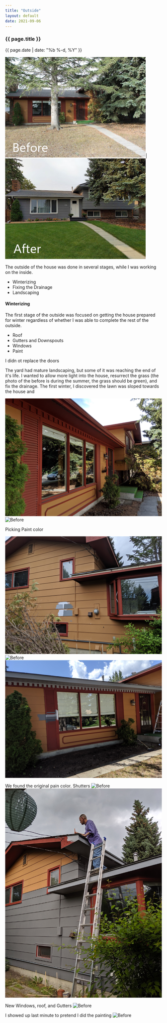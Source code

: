 ```yaml
---
title: "Outside"
layout: default
date: 2021-09-06
---
```


### {{ page.title }}

<span class="post-meta"> {{ page.date | date: "%b %-d, %Y" }} </span>

![Before](/img/yard_before.jpg)|![After](/img/yard_after.jpg)

The outside of the house was done in several stages, while I was working on the inside.
* Winterizing
* Fixing the Drainage
* Landscaping


#### Winterizing

The first stage of the outside was focused on getting the house prepared for winter regardless of whether I was able to complete the rest of the outside.  
* Roof
* Gutters and Downspouts
* Windows
* Paint

I didn ot replace the doors

The yard had mature landscaping, but some of it was reaching the end of it's life. I wanted to allow more light into the house, resurrect the grass (the photo of the before is during the summer, the grass should be green), and fix the drainage. The first winter, I discovered the lawn was sloped towards the house and

![Before](/img/IMG_20190424_133419.jpg)
![Before](/img/IMG_20190603_092740.jpg)


Picking Paint color

![Before](/img/IMG_20190603_092634.jpg)
![Before](/img/IMG_20190603_092725.jpg)
![Before](/img/IMG_20190603_132505.jpg)


We found the original pain color. Shutters
![Before](/img/IMG_20190604_185124.jpg)
![Before](/img/IMG_20190703_151813.jpg)

New Windows, roof, and Gutters
![Before](/img/IMG_20200525_154752.jpg)

I showed up last minute to pretend I did the painting
![Before](/img/IMG_20200625_191444.jpg)
